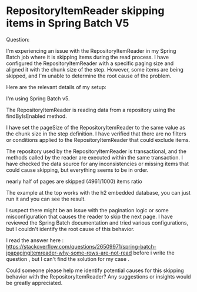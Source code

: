 # RepositoryItemReader skipping items in Spring Batch V5 

Question:

I'm experiencing an issue with the RepositoryItemReader in my Spring Batch job where it is skipping items during the read process. I have configured the RepositoryItemReader with a specific paging size and aligned it with the chunk size of the step. However, some items are being skipped, and I'm unable to determine the root cause of the problem.

Here are the relevant details of my setup:

I'm using Spring Batch v5.

The RepositoryItemReader is reading data from a repository using the findByIsEnabled method.

I have set the pageSize of the RepositoryItemReader to the same value as the chunk size in the step definition. I have verified that there are no filters or conditions applied to the RepositoryItemReader that could exclude items.

The repository used by the RepositoryItemReader is transactional, and the methods called by the reader are executed within the same transaction. I have checked the data source for any inconsistencies or missing items that could cause skipping, but everything seems to be in order.

nearly half of pages are skipped (4961/1000) items ratio

The example at the top works with the h2 embedded database, you can just run it and you can see the result.

I suspect there might be an issue with the pagination logic or some misconfiguration that causes the reader to skip the next page. I have reviewed the Spring Batch documentation and tried various configurations, but I couldn't identify the root cause of this behavior.

I read the answer here : https://stackoverflow.com/questions/26509971/spring-batch-jpapagingitemreader-why-some-rows-are-not-read
before i write the question , but I can't find the solution for my case .

Could someone please help me identify potential causes for this skipping behavior with the RepositoryItemReader? Any suggestions or insights would be greatly appreciated.

